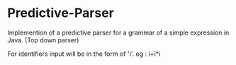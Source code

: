 # Predictive-Parser
Implemention of a predictive parser for a grammar of a simple expression in Java. (Top down parser)

For identifiers input will be in the form of 'i'. eg : i+i*i 
